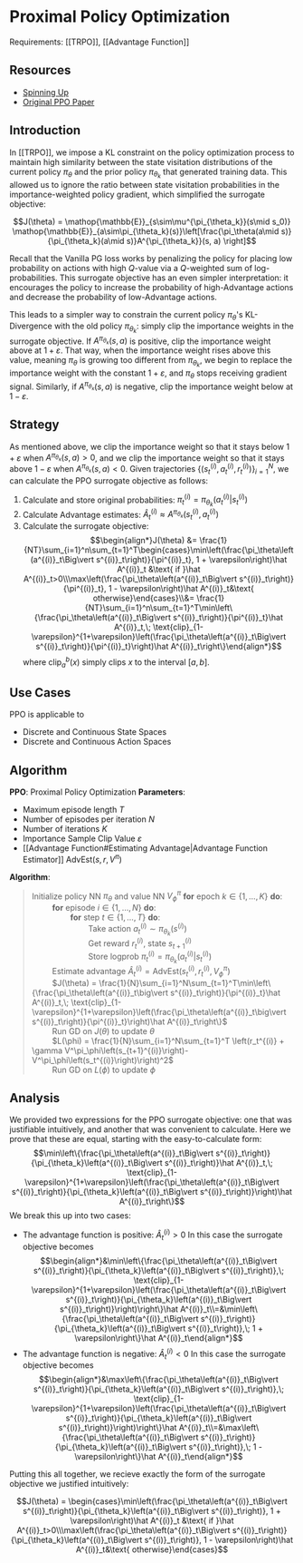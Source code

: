 # Proximal Policy Optimization
Requirements: [[TRPO]], [[Advantage Function]]

## Resources
- [Spinning Up](https://spinningup.openai.com/en/latest/algorithms/ppo.html#references)
- [Original PPO Paper](https://arxiv.org/abs/1707.06347)
## Introduction

In [[TRPO]], we impose a KL constraint on the policy optimization process to maintain high similarity between the state visitation distributions of the current policy $\pi_\theta$ and the prior policy $\pi_{\theta_k}$ that generated training data. This allowed us to ignore the ratio between state visitation probabilities in the importance-weighted policy gradient, which simplified the surrogate objective:

$$J(\theta) = \mathop{\mathbb{E}}_{s\sim\mu^{\pi_{\theta_k}}(s\mid s_0)}
\mathop{\mathbb{E}}_{a\sim\pi_{\theta_k}(s)}\left[\frac{\pi_\theta(a\mid s)}{\pi_{\theta_k}(a\mid s)}A^{\pi_{\theta_k}}(s, a) \right]$$

Recall that the Vanilla PG loss works by penalizing the policy for placing low probability on actions with high $Q$-value via a $Q$-weighted sum of log-probabilities. This surrogate objective has an even simpler interpretation: it encourages the policy to increase the probability of high-Advantage actions and decrease the probability of low-Advantage actions.

This leads to a simpler way to constrain the current policy $\pi_\theta$'s KL-Divergence with the old policy $\pi_{\theta_k}$: simply clip the importance weights in the surrogate objective. If $A^{\pi_{\theta_k}}(s, a)$ is positive, clip the importance weight above at $1 + \varepsilon$. That way, when the importance weight rises above this value, meaning $\pi_\theta$ is growing too different from $\pi_{\theta_k}$, we begin to replace the importance weight with the constant $1 + \varepsilon$, and $\pi_\theta$ stops receiving gradient signal. Similarly, if $A^{\pi_{\theta_k}}(s, a)$ is negative, clip the importance weight below at $1 - \varepsilon$.

## Strategy

As mentioned above, we clip the importance weight so that it stays below $1 + \varepsilon$ when $A^{\pi_{\theta_k}}(s, a)  > 0$, and we clip the importance weight so that it stays above $1-\varepsilon$ when $A^{\pi_{\theta_k}}(s, a)  < 0$. Given trajectories $\left\{\left(s^{(i)}_t, a^{(i)}_t, r^{(i)}_t\right)\right\}_{i=1}^N$,  we can calculate the PPO surrogate objective as follows:
1. Calculate and store original probabilities: $\pi^{(i)}_t = \pi_{\theta_k}\left(a^{(i)}_t\Big\vert s^{(i)}_t\right)$
2. Calculate Advantage estimates: $\hat A^{(i)}_t\approx A^{\pi_{\theta_k}}\left(s^{(i)}_t, a^{(i)}_t\right)$ 
3. Calculate the surrogate objective:
$$\begin{align*}J(\theta) &= \frac{1}{NT}\sum_{i=1}^n\sum_{t=1}^T\begin{cases}\min\left(\frac{\pi_\theta\left(a^{(i)}_t\Big\vert s^{(i)}_t\right)}{\pi^{(i)}_t}, 1 + \varepsilon\right)\hat A^{(i)}_t &\text{ if }\hat A^{(i)}_t>0\\\max\left(\frac{\pi_\theta\left(a^{(i)}_t\Big\vert s^{(i)}_t\right)}{\pi^{(i)}_t}, 1 - \varepsilon\right)\hat A^{(i)}_t&\text{ otherwise}\end{cases}\\&= \frac{1}{NT}\sum_{i=1}^n\sum_{t=1}^T\min\left\{\frac{\pi_\theta\left(a^{(i)}_t\Big\vert s^{(i)}_t\right)}{\pi^{(i)}_t}\hat A^{(i)}_t,\; \text{clip}_{1-\varepsilon}^{1+\varepsilon}\left(\frac{\pi_\theta\left(a^{(i)}_t\Big\vert s^{(i)}_t\right)}{\pi^{(i)}_t}\right)\hat A^{(i)}_t\right\}\end{align*}$$
where $\text{clip}_a^b(x)$ simply clips $x$ to the interval $[a, b]$.
## Use Cases
PPO is applicable to

-   Discrete and Continuous State Spaces
-   Discrete and Continuous Action Spaces
## Algorithm
**PPO**: Proximal Policy Optimization
**Parameters**: 
- Maximum episode length $T$
- Number of episodes per iteration $N$
- Number of iterations $K$
- Importance Sample Clip Value $\varepsilon$
- [[Advantage Function#Estimating Advantage|Advantage Function Estimator]] $\mathop{\text{AdvEst}}(s,  r, V^\pi)$

**Algorithm**:
> Initialize policy NN $\pi_\theta$ and value NN $V^\pi_\phi$
> **for** epoch $k\in\{1, \dots, K\}$ **do**:\
> $\qquad$ **for** episode $i\in\{1, \dots, N\}$ **do**:\
> $\qquad\qquad$ **for** step $t\in\{1, \dots, T\}$ **do**:\
> $\qquad\qquad\qquad$ Take action $a_t^{(i)}\sim \pi_{\theta_k}\left(s^{(i)}\right)$\
> $\qquad\qquad\qquad$ Get reward $r_t^{(i)}$, state $s_{t+1}^{(i)}$\
> $\qquad\qquad\qquad$ Store logprob $\pi_t^{(i)} = \pi_{\theta_k}\left(a_t^{(i)}\bigg\vert s_t^{(i)}\right)$\
> $\qquad$ Estimate advantage $\hat A^{(i)}_t = \mathop{\text{AdvEst}}\left(s_t^{(i)},  r_t^{(i)}, V^\pi_\phi\right)$ \
> $\qquad$ $J(\theta) = \frac{1}{N}\sum_{i=1}^N\sum_{t=1}^T\min\left\{\frac{\pi_\theta\left(a^{(i)}_t\big\vert s^{(i)}_t\right)}{\pi^{(i)}_t}\hat A^{(i)}_t,\; \text{clip}_{1-\varepsilon}^{1+\varepsilon}\left(\frac{\pi_\theta\left(a^{(i)}_t\big\vert s^{(i)}_t\right)}{\pi^{(i)}_t}\right)\hat A^{(i)}_t\right\}$ \
> $\qquad$ Run GD on $J(\theta)$ to update $\theta$ \
> $\qquad$ $L(\phi) = \frac{1}{N}\sum_{i=1}^N\sum_{t=1}^T \left(r_t^{(i)} + \gamma V^\pi_\phi\left(s_{t+1}^{(i)}\right)-V^\pi_\phi\left(s_t^{(i)}\right)\right)^2$ \
> $\qquad$ Run GD on $L(\phi)$ to update $\phi$

## Analysis
We provided two expressions for the PPO surrogate objective: one that was justifiable intuitively, and another that was convenient to calculate. Here we prove that these are equal, starting with the easy-to-calculate form:
$$\min\left\{\frac{\pi_\theta\left(a^{(i)}_t\Big\vert s^{(i)}_t\right)}{\pi_{\theta_k}\left(a^{(i)}_t\Big\vert s^{(i)}_t\right)}\hat A^{(i)}_t,\; \text{clip}_{1-\varepsilon}^{1+\varepsilon}\left(\frac{\pi_\theta\left(a^{(i)}_t\Big\vert s^{(i)}_t\right)}{\pi_{\theta_k}\left(a^{(i)}_t\Big\vert s^{(i)}_t\right)}\right)\hat A^{(i)}_t\right\}$$
We break this up into two cases:
- The advantage function is positive: $\hat A^{(i)}_t >0$
In this case the surrogate objective becomes
$$\begin{align*}&\min\left\{\frac{\pi_\theta\left(a^{(i)}_t\Big\vert s^{(i)}_t\right)}{\pi_{\theta_k}\left(a^{(i)}_t\Big\vert s^{(i)}_t\right)},\; \text{clip}_{1-\varepsilon}^{1+\varepsilon}\left(\frac{\pi_\theta\left(a^{(i)}_t\Big\vert s^{(i)}_t\right)}{\pi_{\theta_k}\left(a^{(i)}_t\Big\vert s^{(i)}_t\right)}\right)\right\}\hat A^{(i)}_t\\=&\min\left\{\frac{\pi_\theta\left(a^{(i)}_t\Big\vert s^{(i)}_t\right)}{\pi_{\theta_k}\left(a^{(i)}_t\Big\vert s^{(i)}_t\right)},\; 1 + \varepsilon\right\}\hat A^{(i)}_t\end{align*}$$
- The advantage function is negative: $\hat A^{(i)}_t <0$
In this case the surrogate objective becomes
$$\begin{align*}&\max\left\{\frac{\pi_\theta\left(a^{(i)}_t\Big\vert s^{(i)}_t\right)}{\pi_{\theta_k}\left(a^{(i)}_t\Big\vert s^{(i)}_t\right)},\; \text{clip}_{1-\varepsilon}^{1+\varepsilon}\left(\frac{\pi_\theta\left(a^{(i)}_t\Big\vert s^{(i)}_t\right)}{\pi_{\theta_k}\left(a^{(i)}_t\Big\vert s^{(i)}_t\right)}\right)\right\}\hat A^{(i)}_t\\=&\max\left\{\frac{\pi_\theta\left(a^{(i)}_t\Big\vert s^{(i)}_t\right)}{\pi_{\theta_k}\left(a^{(i)}_t\Big\vert s^{(i)}_t\right)},\; 1 - \varepsilon\right\}\hat A^{(i)}_t\end{align*}$$

Putting this all together, we recieve exactly the form of the surrogate objective we justified intuitively:



$$J(\theta) = \begin{cases}\min\left(\frac{\pi_\theta\left(a^{(i)}_t\Big\vert s^{(i)}_t\right)}{\pi_{\theta_k}\left(a^{(i)}_t\Big\vert s^{(i)}_t\right)}, 1 + \varepsilon\right)\hat A^{(i)}_t &\text{ if }\hat A^{(i)}_t>0\\\max\left(\frac{\pi_\theta\left(a^{(i)}_t\Big\vert s^{(i)}_t\right)}{\pi_{\theta_k}\left(a^{(i)}_t\Big\vert s^{(i)}_t\right)}, 1 - \varepsilon\right)\hat A^{(i)}_t&\text{ otherwise}\end{cases}$$
